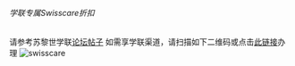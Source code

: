 ###### 学联专属Swisscare折扣
请参考苏黎世学联[论坛帖子](https://forum.acssz.org/d/51-swisscarebao-xian-guideline-da-yi-he-xue-lian-zhe-kou) 
如需享学联渠道，请扫描如下二维码或点击[此链接](https://forms.swisscare.com/#/spss?group=3018)办理
![swisscare](swisscare.png)